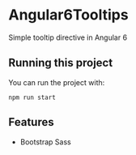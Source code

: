 # Angular6Tooltips

Simple tooltip directive in Angular 6

## Running this project

You can run the project with:

`npm run start`

## Features

- Bootstrap Sass